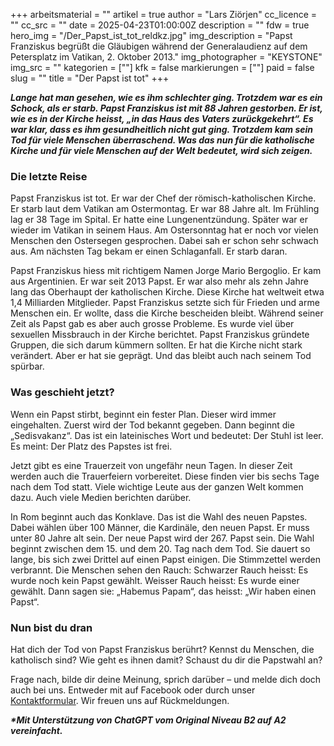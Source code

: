 +++
arbeitsmaterial = ""
artikel = true
author = "Lars Ziörjen"
cc_licence = ""
cc_src = ""
date = 2025-04-23T01:00:00Z
description = ""
fdw = true
hero_img = "/Der_Papst_ist_tot_reldkz.jpg"
img_description = "Papst Franziskus begrüßt die Gläubigen während der Generalaudienz auf dem Petersplatz im Vatikan, 2. Oktober 2013."
img_photographer = "KEYSTONE"
img_src = ""
kategorien = [""]
kfk = false
markierungen = [""]
paid = false
slug = ""
title = "Der Papst ist tot"
+++

**_Lange hat man gesehen, wie es ihm schlechter ging. Trotzdem war es ein Schock, als er starb. Papst Franziskus ist mit 88 Jahren gestorben. Er ist, wie es in der Kirche heisst, „in das Haus des Vaters zurückgekehrt“. Es war klar, dass es ihm gesundheitlich nicht gut ging. Trotzdem kam sein Tod für viele Menschen überraschend. Was das nun für die katholische Kirche und für viele Menschen auf der Welt bedeutet, wird sich zeigen._**

### Die letzte Reise

Papst Franziskus ist tot. Er war der Chef der römisch-katholischen Kirche. Er starb laut dem Vatikan am Ostermontag. Er war 88 Jahre alt. Im Frühling lag er 38 Tage im Spital. Er hatte eine Lungenentzündung. Später war er wieder im Vatikan in seinem Haus. Am Ostersonntag hat er noch vor vielen Menschen den Ostersegen gesprochen. Dabei sah er schon sehr schwach aus. Am nächsten Tag bekam er einen Schlaganfall. Er starb daran.

Papst Franziskus hiess mit richtigem Namen Jorge Mario Bergoglio. Er kam aus Argentinien. Er war seit 2013 Papst. Er war also mehr als zehn Jahre lang das Oberhaupt der katholischen Kirche. Diese Kirche hat weltweit etwa 1,4 Milliarden Mitglieder. Papst Franziskus setzte sich für Frieden und arme Menschen ein. Er wollte, dass die Kirche bescheiden bleibt. Während seiner Zeit als Papst gab es aber auch grosse Probleme. Es wurde viel über sexuellen Missbrauch in der Kirche berichtet. Papst Franziskus gründete Gruppen, die sich darum kümmern sollten. Er hat die Kirche nicht stark verändert. Aber er hat sie geprägt. Und das bleibt auch nach seinem Tod spürbar.

### Was geschieht jetzt?

Wenn ein Papst stirbt, beginnt ein fester Plan. Dieser wird immer eingehalten. Zuerst wird der Tod bekannt gegeben. Dann beginnt die „Sedisvakanz“. Das ist ein lateinisches Wort und bedeutet: Der Stuhl ist leer. Es meint: Der Platz des Papstes ist frei.

Jetzt gibt es eine Trauerzeit von ungefähr neun Tagen. In dieser Zeit werden auch die Trauerfeiern vorbereitet. Diese finden vier bis sechs Tage nach dem Tod statt. Viele wichtige Leute aus der ganzen Welt kommen dazu. Auch viele Medien berichten darüber.

In Rom beginnt auch das Konklave. Das ist die Wahl des neuen Papstes. Dabei wählen über 100 Männer, die Kardinäle, den neuen Papst. Er muss unter 80 Jahre alt sein. Der neue Papst wird der 267. Papst sein. Die Wahl beginnt zwischen dem 15. und dem 20. Tag nach dem Tod. Sie dauert so lange, bis sich zwei Drittel auf einen Papst einigen. Die Stimmzettel werden verbrannt. Die Menschen sehen den Rauch: Schwarzer Rauch heisst: Es wurde noch kein Papst gewählt. Weisser Rauch heisst: Es wurde einer gewählt. Dann sagen sie: „Habemus Papam“, das heisst: „Wir haben einen Papst“.

### Nun bist du dran

Hat dich der Tod von Papst Franziskus berührt? Kennst du Menschen, die katholisch sind? Wie geht es ihnen damit? Schaust du dir die Papstwahl an?

Frage nach, bilde dir deine Meinung, sprich darüber – und melde dich doch auch bei uns. Entweder mit auf Facebook oder durch unser [Kontaktformular](https://www.chinderzytig.ch/kontakt/). Wir freuen uns auf Rückmeldungen.

**_\*Mit Unterstützung von ChatGPT vom Original Niveau B2 auf A2 vereinfacht._**